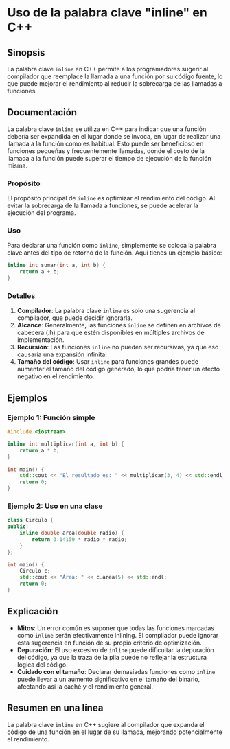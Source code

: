 <!--
Meta Description: # Uso de la palabra clave "inline" en C++ ## Sinopsis La palabra clave `inline` en C++ permite a los programadores sugerir al compilador que reemplace...
Meta Keywords: inline, que, función, puede, una
-->

# Uso de la palabra clave "inline" en C++

## Sinopsis
La palabra clave `inline` en C++ permite a los programadores sugerir al compilador que reemplace la llamada a una función por su código fuente, lo que puede mejorar el rendimiento al reducir la sobrecarga de las llamadas a funciones.

## Documentación
La palabra clave `inline` se utiliza en C++ para indicar que una función debería ser expandida en el lugar donde se invoca, en lugar de realizar una llamada a la función como es habitual. Esto puede ser beneficioso en funciones pequeñas y frecuentemente llamadas, donde el costo de la llamada a la función puede superar el tiempo de ejecución de la función misma.

### Propósito
El propósito principal de `inline` es optimizar el rendimiento del código. Al evitar la sobrecarga de la llamada a funciones, se puede acelerar la ejecución del programa.

### Uso
Para declarar una función como `inline`, simplemente se coloca la palabra clave antes del tipo de retorno de la función. Aquí tienes un ejemplo básico:

```cpp
inline int sumar(int a, int b) {
    return a + b;
}
```

### Detalles
1. **Compilador**: La palabra clave `inline` es solo una sugerencia al compilador, que puede decidir ignorarla.
2. **Alcance**: Generalmente, las funciones `inline` se definen en archivos de cabecera (.h) para que estén disponibles en múltiples archivos de implementación.
3. **Recursión**: Las funciones `inline` no pueden ser recursivas, ya que eso causaría una expansión infinita.
4. **Tamaño del código**: Usar `inline` para funciones grandes puede aumentar el tamaño del código generado, lo que podría tener un efecto negativo en el rendimiento.

## Ejemplos
### Ejemplo 1: Función simple
```cpp
#include <iostream>

inline int multiplicar(int a, int b) {
    return a * b;
}

int main() {
    std::cout << "El resultado es: " << multiplicar(3, 4) << std::endl;
    return 0;
}
```

### Ejemplo 2: Uso en una clase
```cpp
class Circulo {
public:
    inline double area(double radio) {
        return 3.14159 * radio * radio;
    }
};

int main() {
    Circulo c;
    std::cout << "Área: " << c.area(5) << std::endl;
    return 0;
}
```

## Explicación
- **Mitos**: Un error común es suponer que todas las funciones marcadas como `inline` serán efectivamente inlining. El compilador puede ignorar esta sugerencia en función de su propio criterio de optimización.
- **Depuración**: El uso excesivo de `inline` puede dificultar la depuración del código, ya que la traza de la pila puede no reflejar la estructura lógica del código.
- **Cuidado con el tamaño**: Declarar demasiadas funciones como `inline` puede llevar a un aumento significativo en el tamaño del binario, afectando así la caché y el rendimiento general.

## Resumen en una línea
La palabra clave `inline` en C++ sugiere al compilador que expanda el código de una función en el lugar de su llamada, mejorando potencialmente el rendimiento.